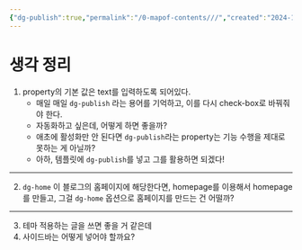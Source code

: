 ```yaml
---
{"dg-publish":true,"permalink":"/0-mapof-contents///","created":"2024-10-21T23:10:04.755+09:00","updated":"2024-11-05T10:39:17.124+09:00"}
---
```


# 생각 정리

1. property의 기본 값은 text를 입력하도록 되어있다.
	-  매일 매일 `dg-publish` 라는 용어를 기억하고, 이를 다시 check-box로 바꿔줘야 한다.
	- 자동화하고 싶은데, 어떻게 하면 좋을까?
	- 애초에 활성화만 안 된다면 `dg-publish`라는 property는 기능 수행을 제대로 못하는 게 아닐까?
	- 아하, 템플릿에 `dg-publish`를 넣고 그를 활용하면 되겠다!
---
2.  `dg-home` 이 블로그의 홈페이지에 해당한다면, homepage를 이용해서 homepage를 만들고, 그걸 `dg-home` 옵션으로 홈페이지를 만드는 건 어떨까?
---
3. 테마 적용하는 글을 쓰면 좋을 거 같은데
4. 사이드바는 어떻게 넣어야 할까요?
